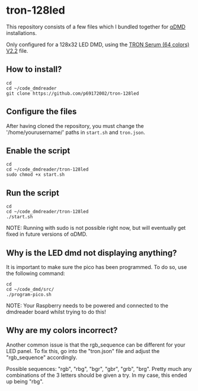 # tron-128led
This repository consists of a few files which I bundled together for [αDMD](https://github.com/pinballpower/alpha_dmd) installations.

Only configured for a 128x32 LED DMD, using the [TRON Serum (64 colors) V2.2](https://vpuniverse.com/files/file/14216-tron-legacy-stern-2011-dmd-64-colors-serum-format-v22-final/) file.
## How to install?

```
cd
cd ~/code_dmdreader
git clone https://github.com/p69172002/tron-128led
```
## Configure the files
After having cloned the repository, you must change the '/home/yourusername/' paths in `start.sh` and `tron.json`.

## Enable the script
```
cd
cd ~/code_dmdreader/tron-128led
sudo chmod +x start.sh
```

## Run the script
```
cd
cd ~/code_dmdreader/tron-128led
./start.sh
```
NOTE: Running with sudo is not possible right now, but will eventually get fixed in future versions of αDMD.

## Why is the LED dmd not displaying anything?
It is important to make sure the pico has been programmed. To do so, use the following command:
```
cd
cd ~/code_dmd/src/
./program-pico.sh
```
NOTE: Your Raspberry needs to be powered and connected to the dmdreader board whilst trying to do this!

## Why are my colors incorrect?
Another common issue is that the rgb_sequence can be different for your LED panel. 
To fix this, go into the "tron.json" file and adjust the "rgb_sequence" accordingly.

Possible sequences: "rgb", "rbg", "bgr", "gbr", "grb", "brg". Pretty much any combinations of the 3 letters should be given a try. In my case, this ended up being "rbg".

